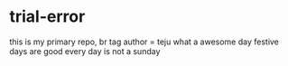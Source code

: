 # trial-error
this is my primary repo,
br tag
author = teju
what a awesome day
festive days are good
every day is not a sunday

